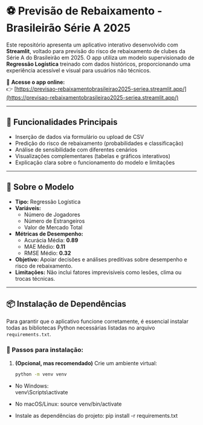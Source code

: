 # ⚽ Previsão de Rebaixamento - Brasileirão Série A 2025

Este repositório apresenta um aplicativo interativo desenvolvido com **Streamlit**, voltado para previsão do risco de rebaixamento de clubes da Série A do Brasileirão em 2025. O app utiliza um modelo supervisionado de **Regressão Logística** treinado com dados históricos, proporcionando uma experiência acessível e visual para usuários não técnicos.

🔗 **Acesse o app online:**  
👉 [https://previsao-rebaixamentobrasileirao2025-seriea.streamlit.app/](https://previsao-rebaixamentobrasileirao2025-seriea.streamlit.app/)

---

## 🧭 Funcionalidades Principais

- Inserção de dados via formulário ou upload de CSV
- Predição do risco de rebaixamento (probabilidades e classificação)
- Análise de sensibilidade com diferentes cenários
- Visualizações complementares (tabelas e gráficos interativos)
- Explicação clara sobre o funcionamento do modelo e limitações

---

## 🧠 Sobre o Modelo

- **Tipo:** Regressão Logística
- **Variáveis:**  
  - Número de Jogadores  
  - Número de Estrangeiros  
  - Valor de Mercado Total  
- **Métricas de Desempenho:**  
  - Acurácia Média: **0.89**  
  - MAE Médio: **0.11**  
  - RMSE Médio: **0.32**  
- **Objetivo:** Apoiar decisões e análises preditivas sobre desempenho e risco de rebaixamento.  
- **Limitações:** Não inclui fatores imprevisíveis como lesões, clima ou trocas técnicas.

---

## 📦 Instalação de Dependências

Para garantir que o aplicativo funcione corretamente, é essencial instalar todas as bibliotecas Python necessárias listadas no arquivo `requirements.txt`.

### 🔧 Passos para instalação:

1. **(Opcional, mas recomendado)** Crie um ambiente virtual:
   ```bash
   python -m venv venv
- No Windows:   
venv\Scripts\activate

- No macOS/Linux:
source venv/bin/activate

- Instale as dependências do projeto:
pip install -r requirements.txt



